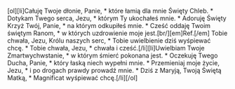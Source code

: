 [ol][li]Całuję Twoje dłonie, Panie, * które łamią dla mnie Święty Chleb. * Dotykam Twego serca, Jezu, * którym Ty ukochałeś mnie. * Adoruję Święty Krzyż Twój, Panie, * na którym odkupiłeś mnie. * Cześć oddaję Twoim świętym Ranom, * w których uzdrowienie moje jest.[br/][em]Ref.[/em] Tobie chwała, Jezu, Królu naszych serc, * Tobie uwielbienie dziś wyśpiewać chcę. * Tobie chwała, Jezu, * chwała i cześć.[/li][li]Uwielbiam Twoje Zmartwychwstanie, * w którym śmierć pokonana jest. * Oczekuję Twego Ducha, Panie, * który łaską niech wypełni mnie. * Przemieniaj moje życie, Jezu, * i po drogach prawdy prowadź mnie. * Dziś z Maryją, Twoją Świętą Matką, * Magnificat wyśpiewać chcę.[/li][/ol]